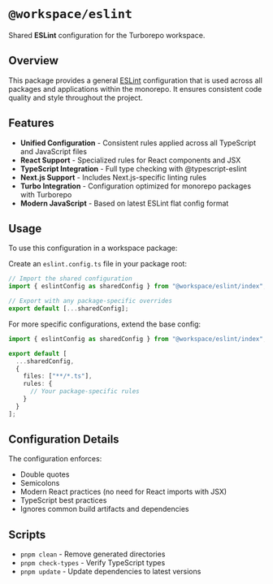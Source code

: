 # `@workspace/eslint`

Shared **ESLint** configuration for the Turborepo workspace.

## Overview

This package provides a general [ESLint](https://eslint.org/) configuration that is used across all packages and applications within the monorepo. It ensures consistent code quality and style throughout the project.

## Features

- **Unified Configuration** - Consistent rules applied across all TypeScript and JavaScript files
- **React Support** - Specialized rules for React components and JSX
- **TypeScript Integration** - Full type checking with @typescript-eslint
- **Next.js Support** - Includes Next.js-specific linting rules
- **Turbo Integration** - Configuration optimized for monorepo packages with Turborepo
- **Modern JavaScript** - Based on latest ESLint flat config format

## Usage

To use this configuration in a workspace package:

Create an `eslint.config.ts` file in your package root:

```typescript
// Import the shared configuration
import { eslintConfig as sharedConfig } from "@workspace/eslint/index";

// Export with any package-specific overrides
export default [...sharedConfig];
```

For more specific configurations, extend the base config:

```typescript
import { eslintConfig as sharedConfig } from "@workspace/eslint/index";

export default [
  ...sharedConfig,
  {
    files: ["**/*.ts"],
    rules: {
      // Your package-specific rules
    }
  }
];
```

## Configuration Details

The configuration enforces:

- Double quotes
- Semicolons
- Modern React practices (no need for React imports with JSX)
- TypeScript best practices
- Ignores common build artifacts and dependencies

## Scripts

- `pnpm clean` - Remove generated directories
- `pnpm check-types` - Verify TypeScript types
- `pnpm update` - Update dependencies to latest versions
